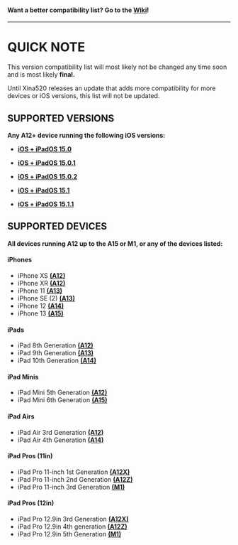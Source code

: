 #### Want a better compatibility list? Go to the [Wiki](https://github.com/NotDarkn/XinaA15/wiki/Compatibility)!
***
# QUICK NOTE
This version compatibility list will most likely not be changed any time soon and is most likely **final.** 

Until Xina520 releases an update that adds more compatibility for more devices or iOS versions, this list will not be updated.

## SUPPORTED VERSIONS
**Any A12+ device running the following iOS versions:**
- [**iOS + iPadOS 15.0**](https://support.apple.com/en-us/HT212788#15) <br>

- [**iOS + iPadOS 15.0.1**](https://support.apple.com/en-us/HT212788#1501) <br>

- [**iOS + iPadOS 15.0.2**](https://support.apple.com/en-us/HT212788#1502) <br>

- [**iOS + iPadOS 15.1**](https://support.apple.com/en-us/HT212788#151) <br>

- [**iOS + iPadOS 15.1.1**](https://support.apple.com/en-us/HT212788#1511) <br>

## SUPPORTED DEVICES
**All devices running A12 up to the A15 or M1, or any of the devices listed:**
#### iPhones
- iPhone XS [**(A12)**](https://en.wikipedia.org/wiki/Apple_A12)
- iPhone XR [**(A12)**](https://en.wikipedia.org/wiki/Apple_A12)
- iPhone 11 [**(A13)**](https://en.wikipedia.org/wiki/Apple_A13)
- iPhone SE (2) [**(A13)**](https://en.wikipedia.org/wiki/Apple_A13)
- iPhone 12 [**(A14)**](https://en.wikipedia.org/wiki/Apple_A14)
- iPhone 13 [**(A15)**](https://en.wikipedia.org/wiki/Apple_A15)

#### iPads
- iPad 8th Generation [**(A12)**](https://en.wikipedia.org/wiki/Apple_A12)
- iPad 9th Generation [**(A13)**](https://en.wikipedia.org/wiki/Apple_A13)
- iPad 10th Generation [**(A14)**](https://en.wikipedia.org/wiki/Apple_A14)

#### iPad Minis
- iPad Mini 5th Generation [**(A12)**](https://en.wikipedia.org/wiki/Apple_A12)
- iPad Mini 6th Generation [**(A15)**](https://en.wikipedia.org/wiki/Apple_A15)

#### iPad Airs
- iPad Air 3rd Generation [**(A12)**](https://en.wikipedia.org/wiki/Apple_A12)
- iPad Air 4th Generation [**(A14)**](https://en.wikipedia.org/wiki/Apple_A14)

#### iPad Pros (11in)
- iPad Pro 11-inch 1st Generation [**(A12X)**](https://en.wikipedia.org/wiki/Apple_A12X)
- iPad Pro 11-inch 2nd Generation [**(A12Z)**](https://en.wikipedia.org/wiki/Apple_A12Z)
- iPad Pro 11-inch 3rd Generation [**(M1)**](https://en.wikipedia.org/wiki/Apple_M1)

#### iPad Pros (12in)
- iPad Pro 12.9in 3rd Generation [**(A12X)**](https://en.wikipedia.org/wiki/Apple_A12X)
- iPad Pro 12.9in 4th generation [**(A12Z)**](https://en.wikipedia.org/wiki/Apple_A12Z)
- iPad Pro 12.9in 5th Generation [**(M1)**](https://en.wikipedia.org/wiki/Apple_M1)

